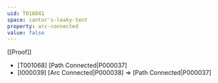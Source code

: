 ```yaml
---
uid: T018841
space: cantor's-leaky-tent
property: arc-connected
value: false
---
```

[[Proof]]

* [T001068] [Path Connected|P000037]
* [I000039] [Arc Connected|P000038] => [Path Connected|P000037]

